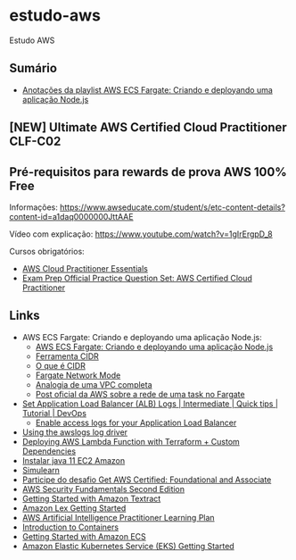 # estudo-aws
Estudo AWS

## Sumário
- [Anotações da playlist AWS ECS Fargate: Criando e deployando uma aplicação Node.js](./playlist-youtube-ecs-fargate-node/)

## [NEW] Ultimate AWS Certified Cloud Practitioner CLF-C02

## Pré-requisitos para rewards de prova AWS 100% Free
Informações: https://www.awseducate.com/student/s/etc-content-details?content-id=a1daq0000000JttAAE

Vídeo com explicação: https://www.youtube.com/watch?v=1gIrErgpD_8

Cursos obrigatórios: 
- [AWS Cloud Practitioner Essentials](https://explore.skillbuilder.aws/learn/courses/134/aws-cloud-practitioner-essentials/lessons)
- [Exam Prep Official Practice Question Set: AWS Certified Cloud Practitioner](https://explore.skillbuilder.aws/learn/course/external/view/elearning/14050/exam-prep-official-question-set-aws-certified-cloud-practitioner-clf-c02-english)

## Links
- AWS ECS Fargate: Criando e deployando uma aplicação Node.js:
  - [AWS ECS Fargate: Criando e deployando uma aplicação Node.js](https://www.youtube.com/playlist?list=PLWQmZVQayUUI5RinDqpoIXiRYWy5YZKjs)
  - [Ferramenta CIDR](https://cidr.xyz/)
  - [O que é CIDR](https://en.wikipedia.org/wiki/Classless_Inter-Domain_Routing)
  - [Fargate Network Mode](https://docs.aws.amazon.com/AmazonECS/latest/developerguide/AWS_Fargate.html#fargate-tasks-networkmode)
  - [Analogia de uma VPC completa](https://start.jcolemorrison.com/aws-vpc-core-concepts-analogy-guide/)
  - [Post oficial da AWS sobre a rede de uma task no Fargate](https://aws.amazon.com/blogs/compute/task-networking-in-aws-fargate/)
- [Set Application Load Balancer (ALB) Logs | Intermediate | Quick tips | Tutorial | DevOps](https://www.youtube.com/watch?v=crLyNT6mTwM&ab_channel=LearnCloudbyDoing)
  - [Enable access logs for your Application Load Balancer](https://docs.aws.amazon.com/elasticloadbalancing/latest/application/enable-access-logging.html#attach-bucket-policy)
- [Using the awslogs log driver](https://docs.aws.amazon.com/AmazonECS/latest/developerguide/using_awslogs.html)
- [Deploying AWS Lambda Function with Terraform + Custom Dependencies](https://alek-cora-glez.medium.com/deploying-aws-lambda-function-with-terraform-custom-dependencies-7874407cd4fc)
- [Instalar java 11 EC2 Amazon](https://stackoverflow.com/a/68619647/6415045)
- [Simulearn](https://explore.skillbuilder.aws/learn/learning-plans/2226/aws-simulearn-cloud-practitioner)
- [Participe do desafio Get AWS Certified: Foundational and Associate](https://www.awseducate.com/student/s/etc-content-details?content-id=a1daq000000aQbtAAEhttps://www.awseducate.com/student/s/etc-content-details?content-id=a1daq000000aQbtAAE)
- [AWS Security Fundamentals Second Edition](https://explore.skillbuilder.aws/learn/courses/48/aws-security-fundamentals-second-edition)
- [Getting Started with Amazon Textract](https://explore.skillbuilder.aws/learn/courses/14791/getting-started-with-amazon-textract)
- [Amazon Lex Getting Started](https://explore.skillbuilder.aws/learn/courses/17999/amazon-lex-getting-started)
- [AWS Artificial Intelligence Practitioner Learning Plan](https://explore.skillbuilder.aws/learn/learning-plans/2217/plan)
- [Introduction to Containers](https://explore.skillbuilder.aws/learn/courses/106/introduction-to-containers)
- [Getting Started with Amazon ECS](https://explore.skillbuilder.aws/learn/courses/13597/getting-started-with-amazon-ecs)
- [Amazon Elastic Kubernetes Service (EKS) Getting Started ](https://explore.skillbuilder.aws/learn/courses/22416/amazon-elastic-kubernetes-service-eks-getting-started)
